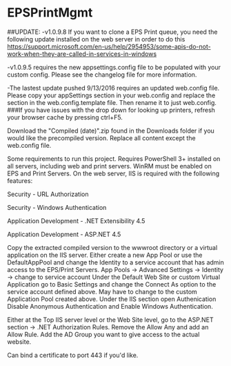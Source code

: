 # EPSPrintMgmt

##UPDATE:
-v1.0.9.8 If you want to clone a EPS Print queue, you need the following update installed on the web server in order to do this
https://support.microsoft.com/en-us/help/2954953/some-apis-do-not-work-when-they-are-called-in-services-in-windows

-v1.0.9.5 requires the new appsettings.config file to be populated with your custom config.  Please see the changelog file for more information.


-The lastest update pushed 9/13/2016 requires an updated web.config file.  Please copy your appSettings section in your web.config and replace the section in the web.config.template file.  Then rename it to just web.config.
###If you have issues with the drop down for looking up printers, refresh your browser cache by pressing ctrl+F5.


Download the "Compiled (date)".zip found in the Downloads folder if you would like the precompiled version. Replace all content except the web.config file.

Some requirements to run this project.
Requires PowerShell 3+ installed on all servers, including web and print servers.
WinRM must be enabled on EPS and Print Servers.
On the web server, IIS is required with the following features:
  
  Security - URL Authorization
  
  Security - Windows Authentication
  
  Application Development - .NET Extensibility 4.5
  
  Application Development - ASP.NET 4.5
  
Copy the extracted compiled version to the wwwroot directory or a virtual application on the IIS server.
Either create a new App Pool or use the DefaultAppPool and change the Identity to a service account that has admin access to the EPS/Print Servers.
  App Pools -> Advanced Settings -> Identity -> change to service account
Under the Default Web Site or custom Virtual Application go to Basic Settings and change the Connect As option to the service account defined above.  May have to change to the custom Application Pool created above.
  Under the IIS section open Authenication Disable Anonymous Authentication and Enable Windows Authentication.
  
Either at the Top IIS server level or the Web Site level, go to the ASP.NET section -> .NET Authorization Rules.  Remove the Allow Any and add an Allow Rule.   Add the AD Group you want to give access to the actual website.

Can bind a certificate to port 443 if you'd like.

